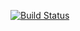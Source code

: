 [![Build Status](https://app.travis-ci.com/4ydogan/myFirstProject.svg?branch=main)](https://app.travis-ci.com/4ydogan/myFirstProject)